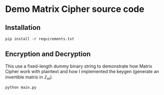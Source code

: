 # Demo Matrix Cipher source code
## Installation
```
pip install -r requirements.txt
```

## Encryption and Decryption
This use a fixed-length dummy binary string to demonstrate how Matrix Cipher work with plaintext and how I implemented the keygen (generate an invertible matrix in $\mathbb{Z}_m$).

```
python main.py
```